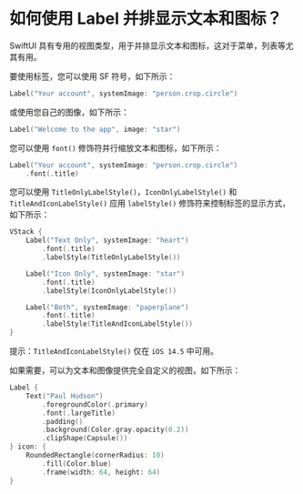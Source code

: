 如何使用 Label 并排显示文本和图标？
===

SwiftUI 具有专用的视图类型，用于并排显示文本和图标，这对于菜单，列表等尤其有用。

要使用标签，您可以使用 SF 符号，如下所示：

```swift
Label("Your account", systemImage: "person.crop.circle")
```

或使用您自己的图像，如下所示：

```swift
Label("Welcome to the app", image: "star")
```

您可以使用 `font()` 修饰符并行缩放文本和图标，如下所示：

```swift
Label("Your account", systemImage: "person.crop.circle")
    .font(.title)
```

您可以使用 `TitleOnlyLabelStyle()`，`IconOnlyLabelStyle()` 和 `TitleAndIconLabelStyle()` 应用 `labelStyle()` 修饰符来控制标签的显示方式，如下所示：

```swift
VStack {
    Label("Text Only", systemImage: "heart")
        .font(.title)
        .labelStyle(TitleOnlyLabelStyle())

    Label("Icon Only", systemImage: "star")
        .font(.title)
        .labelStyle(IconOnlyLabelStyle())

    Label("Both", systemImage: "paperplane")
        .font(.title)
        .labelStyle(TitleAndIconLabelStyle())
}
```

提示：`TitleAndIconLabelStyle()` 仅在 `iOS 14.5` 中可用。

如果需要，可以为文本和图像提供完全自定义的视图，如下所示：

```swift
Label {
    Text("Paul Hudson")
        .foregroundColor(.primary)
        .font(.largeTitle)
        .padding()
        .background(Color.gray.opacity(0.2))
        .clipShape(Capsule())
} icon: {
    RoundedRectangle(cornerRadius: 10)
        .fill(Color.blue)
        .frame(width: 64, height: 64)
}
```